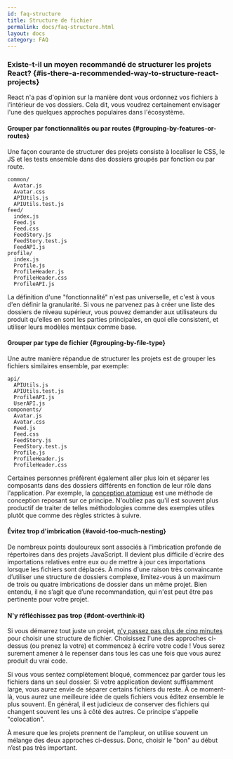 ```yaml
---
id: faq-structure
title: Structure de fichier
permalink: docs/faq-structure.html
layout: docs
category: FAQ
---
```


### Existe-t-il un moyen recommandé de structurer les projets React? {#is-there-a-recommended-way-to-structure-react-projects}

React n'a pas d'opinion sur la manière dont vous ordonnez vos fichiers à l'intérieur de vos dossiers. Cela dit, vous voudrez certainement envisager l'une des quelques approches populaires dans l'écosystème.

#### Grouper par fonctionnalités ou par routes {#grouping-by-features-or-routes}

Une façon courante de structurer des projets consiste à localiser le CSS, le JS et les tests ensemble dans des dossiers groupés par fonction ou par route.

```
common/
  Avatar.js
  Avatar.css
  APIUtils.js
  APIUtils.test.js
feed/
  index.js
  Feed.js
  Feed.css
  FeedStory.js
  FeedStory.test.js
  FeedAPI.js
profile/
  index.js
  Profile.js
  ProfileHeader.js
  ProfileHeader.css
  ProfileAPI.js
```

La définition d'une "fonctionnalité" n'est pas universelle, et c'est à vous d'en définir la granularité. Si vous ne parvenez pas à créer une liste des dossiers de niveau supérieur, vous pouvez demander aux utilisateurs du produit qu'elles en sont les parties principales, en quoi elle consistent, et utiliser leurs modèles mentaux comme base.

#### Grouper par type de fichier {#grouping-by-file-type}

Une autre manière répandue de structurer les projets est de grouper les fichiers similaires ensemble, par exemple:

```
api/
  APIUtils.js
  APIUtils.test.js
  ProfileAPI.js
  UserAPI.js
components/
  Avatar.js
  Avatar.css
  Feed.js
  Feed.css
  FeedStory.js
  FeedStory.test.js
  Profile.js
  ProfileHeader.js
  ProfileHeader.css
```

Certaines personnes préfèrent également aller plus loin et séparer les composants dans des dossiers différents en fonction de leur rôle dans l'application. Par exemple, la [conception atomique](http://bradfrost.com/blog/post/atomic-web-design/) est une méthode de conception reposant sur ce principe. N'oubliez pas qu'il est souvent plus productif de traiter de telles méthodologies comme des exemples utiles plutôt que comme des règles strictes à suivre.

#### Évitez trop d'imbrication {#avoid-too-much-nesting}

De nombreux points douloureux sont associés à l'imbrication profonde de répertoires dans des projets JavaScript. Il devient plus difficile d'écrire des importations relatives entre eux ou de mettre à jour ces importations lorsque les fichiers sont déplacés. À moins d'une raison très convaincante d’utiliser une structure de dossiers complexe, limitez-vous à un maximum de trois ou quatre imbrications de dossier dans un même projet. Bien entendu, il ne s’agit que d’une recommandation, qui n'est peut être pas pertinente pour votre projet.

#### N'y réfléchissez pas trop {#dont-overthink-it}

Si vous démarrez tout juste un projet, [n'y passez pas plus de cinq minutes](https://en.wikipedia.org/wiki/Analysis_paralysis) pour choisir une structure de fichier. Choisissez l'une des approches ci-dessus (ou prenez la votre) et commencez à écrire votre code ! Vous serez surement amener à le repenser dans tous les cas une fois que vous aurez produit du vrai code.

Si vous vous sentez complètement bloqué, commencez par garder tous les fichiers dans un seul dossier. Si votre application devient suffisamment large, vous aurez envie de séparer certains fichiers du reste. À ce moment-là, vous aurez une meilleure idée de quels fichiers vous éditez ensemble le plus souvent. En général, il est judicieux de conserver des fichiers qui changent souvent les uns à côté des autres. Ce principe s'appelle "colocation".

À mesure que les projets prennent de l'ampleur, on utilise souvent un mélange des deux approches ci-dessus. Donc, choisir le "bon" au début n’est pas très important.
